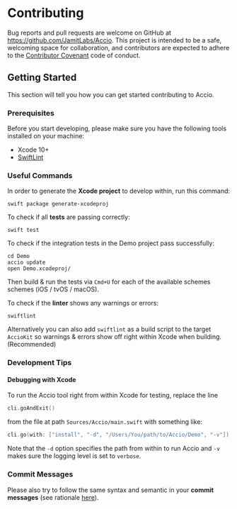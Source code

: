 # Contributing

Bug reports and pull requests are welcome on GitHub at https://github.com/JamitLabs/Accio. This project is intended to be a safe, welcoming space for collaboration, and contributors are expected to adhere to the [Contributor Covenant](http://contributor-covenant.org) code of conduct.

## Getting Started

This section will tell you how you can get started contributing to Accio.

### Prerequisites

Before you start developing, please make sure you have the following tools installed on your machine:

- Xcode 10+
- [SwiftLint](https://github.com/realm/SwiftLint)

### Useful Commands

In order to generate the **Xcode project** to develop within, run this command:

```
swift package generate-xcodeproj
```

To check if all **tests** are passing correctly:

```
swift test
```

To check if the integration tests in the Demo project pass successfully:

```
cd Demo
accio update
open Demo.xcodeproj/
```

Then build & run the tests via `Cmd+U` for each of the available schemes schemes (iOS / tvOS / macOS).

To check if the **linter** shows any warnings or errors:

```
swiftlint
```

Alternatively you can also add `swiftlint` as a build script to the target `AccioKit` so warnings & errors show off right within Xcode when building. (Recommended)

### Development Tips

#### Debugging with Xcode
To run the Accio tool right from within Xcode for testing, replace the line

```swift
cli.goAndExit()
```

from the file at path `Sources/Accio/main.swift` with something like:

```swift
cli.go(with: ["install", "-d", "/Users/You/path/to/Accio/Demo", "-v"])
```

Note that the `-d` option specifies the path from within to run Accio and `-v` makes sure the logging level is set to `verbose`.

### Commit Messages

Please also try to follow the same syntax and semantic in your **commit messages** (see rationale [here](http://chris.beams.io/posts/git-commit/)).
